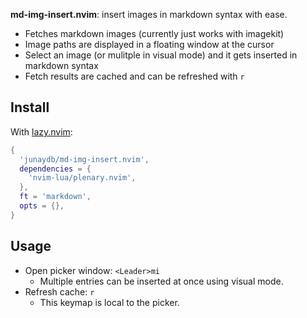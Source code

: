 **md-img-insert.nvim**: insert images in markdown syntax with ease.

- Fetches markdown images (currently just works with imagekit)
- Image paths are displayed in a floating window at the cursor
- Select an image (or mulitple in visual mode) and it gets inserted in markdown syntax
- Fetch results are cached and can be refreshed with `r`

## Install

With [lazy.nvim](https://github.com/folke/lazy.nvim):

```lua
{
  'junaydb/md-img-insert.nvim',
  dependencies = {
    'nvim-lua/plenary.nvim',
  },
  ft = 'markdown',
  opts = {},
}
```

## Usage

- Open picker window: `<Leader>mi`
  - Multiple entries can be inserted at once using visual mode.
- Refresh cache: `r`
  - This keymap is local to the picker.
